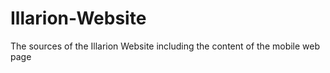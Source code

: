 Illarion-Website
================

The sources of the Illarion Website
including the content of the mobile web page
